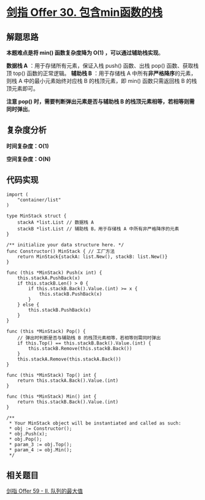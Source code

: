 # [剑指 Offer 30. 包含min函数的栈](https://leetcode-cn.com/problems/bao-han-minhan-shu-de-zhan-lcof/)

## 解题思路

**本题难点是将 min() 函数复杂度降为 O(1) ，可以通过辅助栈实现**。

**数据栈 A** ：用于存储所有元素，保证入栈 push() 函数、出栈 pop() 函数、获取栈顶 top() 函数的正常逻辑。
**辅助栈 B** ：用于存储栈 A 中所有**非严格降序**的元素，则栈 A 中的最小元素始终对应栈 B 的栈顶元素，即 min() 函数只需返回栈 B 的栈顶元素即可。

**注意 pop() 时，需要判断弹出元素是否与辅助栈 B 的栈顶元素相等，若相等则需同时弹出**。

## 复杂度分析

**时间复杂度：O(1)**

**空间复杂度：O(N)** 

## 代码实现

```golang
import (
	"container/list"
)

type MinStack struct {
	stackA *list.List // 数据栈 A
	stackB *list.List // 辅助栈 B，用于存储栈 A 中所有非严格降序的元素
}

/** initialize your data structure here. */
func Constructor() MinStack { // 工厂方法
	return MinStack{stackA: list.New(), stackB: list.New()}
}

func (this *MinStack) Push(x int) {
	this.stackA.PushBack(x)
	if this.stackB.Len() > 0 {
		if this.stackB.Back().Value.(int) >= x {
			this.stackB.PushBack(x)
		}
	} else {
		this.stackB.PushBack(x)
	}
}

func (this *MinStack) Pop() {
	// 弹出时判断是否与辅助栈 B 的栈顶元素相等，若相等则需同时弹出
	if this.Top() == this.stackB.Back().Value.(int) {
		this.stackB.Remove(this.stackB.Back())
	}
	this.stackA.Remove(this.stackA.Back())
}

func (this *MinStack) Top() int {
	return this.stackA.Back().Value.(int)
}

func (this *MinStack) Min() int {
	return this.stackB.Back().Value.(int)
}

/**
 * Your MinStack object will be instantiated and called as such:
 * obj := Constructor();
 * obj.Push(x);
 * obj.Pop();
 * param_3 := obj.Top();
 * param_4 := obj.Min();
 */
```

## 相关题目

[剑指 Offer 59 - II. 队列的最大值](https://github.com/WTongStudio/LeetCode/blob/master/数据结构/队列/剑指%20Offer%2059%20-%20II.%20队列的最大值.md)